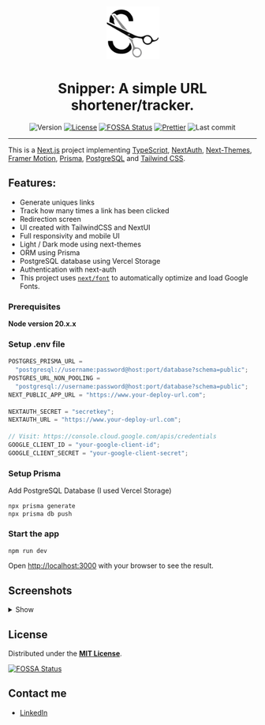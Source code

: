<div align="center">
<img alt="Snipper" src="./public/snipper.svg" width="107" />

# Snipper: A simple URL shortener/tracker.

![Version](https://img.shields.io/github/package-json/v/jeremiasvillane/snipper.svg)
[![License](https://badgen.net/github/license/jeremiasvillane/snipper)](https://github.com/jeremiasvillane/snipper/blob/main/LICENSE)
[![FOSSA Status](https://app.fossa.com/api/projects/git%2Bgithub.com%2FJeremiasVillane%2Fsnipper.svg?type=shield&issueType=license)](https://app.fossa.com/projects/git%2Bgithub.com%2FJeremiasVillane%2Fsnipper?ref=badge_shield&issueType=license)
[![Prettier](https://img.shields.io/badge/code_style-prettier-ff69b4.svg)](https://github.com/prettier/prettier)
![Last commit](https://badgen.net/github/last-commit/jeremiasvillane/snipper)

</div>

---

This is a [Next.js](https://nextjs.org) project implementing [TypeScript](https://www.typescriptlang.org), [NextAuth](https://next-auth.js.org), [Next-Themes](https://www.npmjs.com/package/next-themes), [Framer Motion](https://www.framer.com/motion), [Prisma](https://www.prisma.io), [PostgreSQL](https://www.postgresql.org) and [Tailwind CSS](https://tailwindcss.com).

## Features:

- Generate uniques links
- Track how many times a link has been clicked
- Redirection screen
- UI created with TailwindCSS and NextUI
- Full responsivity and mobile UI
- Light / Dark mode using next-themes
- ORM using Prisma
- PostgreSQL database using Vercel Storage
- Authentication with next-auth
- This project uses [`next/font`](https://nextjs.org/docs/basic-features/font-optimization) to automatically optimize and load Google Fonts.

### Prerequisites

**Node version 20.x.x**

### Setup .env file

```js
POSTGRES_PRISMA_URL =
  "postgresql://username:password@host:port/database?schema=public";
POSTGRES_URL_NON_POOLING =
  "postgresql://username:password@host:port/database?schema=public";
NEXT_PUBLIC_APP_URL = "https://www.your-deploy-url.com";

NEXTAUTH_SECRET = "secretkey";
NEXTAUTH_URL = "https://www.your-deploy-url.com";

// Visit: https://console.cloud.google.com/apis/credentials
GOOGLE_CLIENT_ID = "your-google-client-id";
GOOGLE_CLIENT_SECRET = "your-google-client-secret";
```

### Setup Prisma

Add PostgreSQL Database (I used Vercel Storage)

```shell
npx prisma generate
npx prisma db push

```

### Start the app

```shell
npm run dev
```

Open [http://localhost:3000](http://localhost:3000) with your browser to see the result.

## Screenshots

<details>
<summary>Show</summary>

### Landing

![screen01](./public/screen01.jpg)

### Form to create a new Link

![screen02](./public/screen02.jpg)

### Modal to copy the new link

![screen03](./public/screen03.jpg)

### My Links section

![screen04](./public/screen04.jpg)

### Light Theme

![screen05](./public/screen05.jpg)

### Profile section

![screen06](./public/screen06.jpg)

### About section (mobile)

![screen07](./public/screen07.jpg)

</details>

## License

Distributed under the [**MIT License**](LICENSE).

[![FOSSA Status](https://app.fossa.com/api/projects/git%2Bgithub.com%2FJeremiasVillane%2Fsnipper.svg?type=large&issueType=license)](https://app.fossa.com/projects/git%2Bgithub.com%2FJeremiasVillane%2Fsnipper?ref=badge_large&issueType=license)

## Contact me

- [LinkedIn](https://snppr.vercel.app/2Vt7W2xMe)
